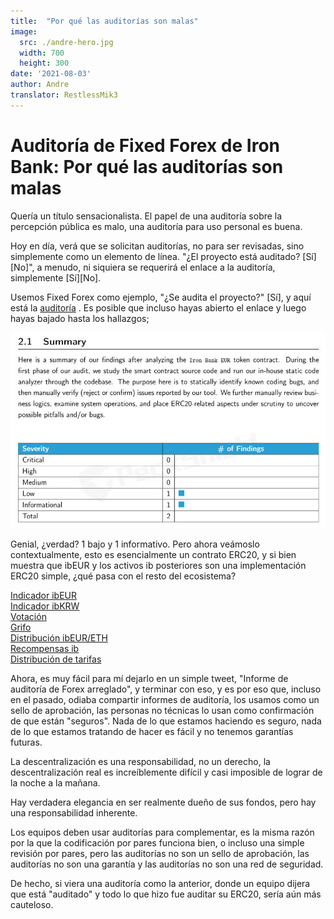 ```yaml
---
title:  "Por qué las auditorías son malas"
image:
  src: ./andre-hero.jpg
  width: 700
  height: 300
date: '2021-08-03'
author: Andre
translator: RestlessMik3
---
```


# Auditoría de Fixed Forex de Iron Bank: Por qué las auditorías son malas

Quería un título sensacionalista. El papel de una auditoría sobre la percepción pública es malo, una auditoría para uso personal es buena.

Hoy en día, verá que se solicitan auditorías, no para ser revisadas, sino simplemente como un elemento de línea. "¿El proyecto está auditado? \[Sí\] \[No\]", a menudo, ni siquiera se requerirá el enlace a la auditoría, simplemente \[Sí\]\[No\].

Usemos Fixed Forex como ejemplo, "¿Se audita el proyecto?" \[Sí\], y aquí está la [auditoría](https://github.com/andrecronje/fixed-forex-audit/blob/main/PeckShield-Audit-Report-ERC20-ibEUR-v1.0.pdf) . Es posible que incluso hayas abierto el enlace y luego hayas bajado hasta los hallazgos;

![](1.jpg?w=935&h=581)

Genial, ¿verdad? 1 bajo y 1 informativo. Pero ahora veámoslo contextualmente, esto es esencialmente un contrato ERC20, y si bien muestra que ibEUR y los activos ib posteriores son una implementación ERC20 simple, ¿qué pasa con el resto del ecosistema?

[Indicador ibEUR](https://etherscan.io/address/0x9d7ca778d067045a9d6b871c9d28589875308018)  
[Indicador ibKRW](https://etherscan.io/address/0x8992fd229b574b8083de1249bc6fd3711fda45dd)  
[Votación](https://etherscan.io/address/0xd9c8620c0c0b866b7b5180d2d70093165340326d)  
[Grifo](https://etherscan.io/address/0x7d254d9adc588126edaee52a1029278180a802e8)  
[Distribución ibEUR/ETH](https://etherscan.io/address/0x1da8a6fe33bd35b99505d67843eec9fa124f2d4b)  
[Recompensas ib](https://etherscan.io/address/0x83893c4a42f8654c2dd4ff7b4a7cd0e33ae8c859)  
[Distribución de tarifas](https://etherscan.io/address/0x27761efeb0c7b411e71d0fd0aee5dde35c810cc2)  

Ahora, es muy fácil para mí dejarlo en un simple tweet, "Informe de auditoría de Forex arreglado", y terminar con eso, y es por eso que, incluso en el pasado, odiaba compartir informes de auditoría, los usamos como un sello de aprobación, las personas no técnicas lo usan como confirmación de que están "seguros". Nada de lo que estamos haciendo es seguro, nada de lo que estamos tratando de hacer es fácil y no tenemos garantías futuras.

La descentralización es una responsabilidad, no un derecho, la descentralización real es increíblemente difícil y casi imposible de lograr de la noche a la mañana.

Hay verdadera elegancia en ser realmente dueño de sus fondos, pero hay una responsabilidad inherente.

Los equipos deben usar auditorías para complementar, es la misma razón por la que la codificación por pares funciona bien, o incluso una simple revisión por pares, pero las auditorías no son un sello de aprobación, las auditorías no son una garantía y las auditorías no son una red de seguridad.

De hecho, si viera una auditoría como la anterior, donde un equipo dijera que está "auditado" y todo lo que hizo fue auditar su ERC20, sería aún más cauteloso.
